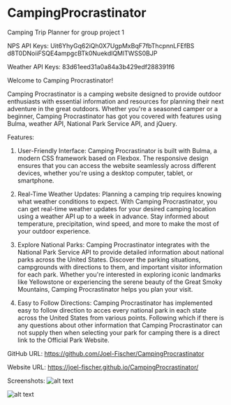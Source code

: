 # CampingProcrastinator
Camping Trip Planner for group project 1

NPS API Keys: 
Uit6YhyGq62iQh0X7UgpMxBqF7fbThcpnnLFEfBS
d8T0DNoiiFSQE4ampgcBTk0NuekdlQMlTWSS0BJP

Weather API Keys:
83d61eed31a0a84a3b429edf288391f6

Welcome to Camping Procrastinator!

Camping Procrastinator is a camping website designed to provide outdoor enthusiasts with essential information and resources for planning their next adventure in the great outdoors. Whether you're a seasoned camper or a beginner, Camping Procrastinator has got you covered with features using Bulma, weather API, National Park Service API, and jQuery.

Features:
1. User-Friendly Interface: Camping Procrastinator is built with Bulma, a modern CSS framework based on Flexbox. The responsive design ensures that you can access the website seamlessly across different devices, whether you're using a desktop computer, tablet, or smartphone.

2. Real-Time Weather Updates: Planning a camping trip requires knowing what weather conditions to expect. With Camping Procrastinator, you can get real-time weather updates for your desired camping location using a weather API up to a week in advance. Stay informed about temperature, precipitation, wind speed, and more to make the most of your outdoor experience.

3. Explore National Parks: Camping Procrastinator integrates with the National Park Service API to provide detailed information about national parks across the United States. Discover the parking situations, campgrounds with directions to them, and important visitor information for each park. Whether you're interested in exploring iconic landmarks like Yellowstone or experiencing the serene beauty of the Great Smoky Mountains, Camping Procrastinator helps you plan your visit.

4. Easy to Follow Directions: Camping Procrastinator has implemented easy to follow direction to acces every national park in each state across the United States from various points. Following which if there is any questions about other information that Camping Procrastinator can not supply then when selecting your park for camping there is a direct link to the Official Park Website.

GitHub URL:
https://github.com/Joel-Fischer/CampingProcrastinator

Website URL:
https://joel-fischer.github.io/CampingProcrastinator/

Screenshots:
![alt text](Capture.PNG)

![alt text](Capture2.PNG)